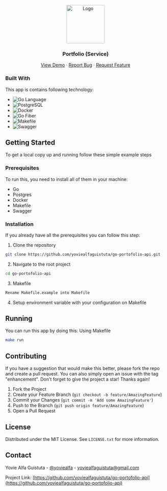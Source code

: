 <div id="top"></div>

<!-- PROJECT LOGO -->
<br />
<div align="center">
  <a href="https://github.com/yoviealfaguistuta/go-portofolio-api/">
    <img src="https://go.dev/blog/go-brand/Go-Logo/PNG/Go-Logo_Blue.png" alt="Logo" width="120" height="120">
  </a>

  <h3 align="center">Portfolio (Service)</h3>

  <p align="center">
    <a href="http://api.yoviealfaguistuta.site">View Demo</a>
    ·
    <a href="https://github.com/yoviealfaguistuta/go-portofolio-api/issues">Report Bug</a>
    ·
    <a href="https://github.com/yoviealfaguistuta/go-portofolio-api/issues">Request Feature</a>
  </p>
</div>



### Built With

This app is contains following technology:

* ![Go Language](https://img.shields.io/badge/Go_Language-0D1117?style=flat&logo=go)&nbsp;
* ![PostgreSQL](https://img.shields.io/badge/-PostgreSQL-0D1117?style=flat&logo=postgresql)&nbsp;
* ![Docker](https://img.shields.io/badge/-Docker-0D1117?style=flat&logo=docker)&nbsp;
* ![Go Fiber](https://img.shields.io/badge/Go_Fiber-0D1117?style=flat&logo=go-fiber)&nbsp;
* ![Makefile](https://img.shields.io/badge/Makefile-0D1117?style=flat&logo=makefile)&nbsp;
* ![Swagger](https://img.shields.io/badge/Swagger-0D1117?style=flat&logo=swagger)&nbsp;

<!-- GETTING STARTED -->
## Getting Started

To get a local copy up and running follow these simple example steps

### Prerequisites

To run this, you need to install all of them in your machine:
- Go
- Postgres
- Docker
- Makefile
- Swagger

### Installation 

If you already have all the prerequisites you can follow this step:

1. Clone the repository
 ```sh
 git clone https://github.com/yoviealfaguistuta/go-portofolio-api.git
 ```
2. Navigate to the root project
  ```sh
  cd go-portofolio-api
  ```
3. Makefile
  ```sh
  Rename Makefile.example into Makefile
  ```
4. Setup environment variable with your configuration on Makefile
<!-- USAGE EXAMPLES -->
## Running

You can run this app by doing this:
Using Makefile
  ```sh
  make run
  ```
 
<!-- CONTRIBUTING -->
## Contributing

If you have a suggestion that would make this better, please fork the repo and create a pull request. You can also simply open an issue with the tag "enhancement".
Don't forget to give the project a star! Thanks again!

1. Fork the Project
2. Create your Feature Branch (`git checkout -b feature/AmazingFeature`)
3. Commit your Changes (`git commit -m 'Add some AmazingFeature'`)
4. Push to the Branch (`git push origin feature/AmazingFeature`)
5. Open a Pull Request

<!-- LICENSE -->
## License

Distributed under the MIT License. See `LICENSE.txt` for more information.

<!-- CONTACT -->
## Contact

Yovie Alfa Guistuta - [@yoviealfa](https://www.instagram.com/yoviealfa/) - yoviealfaguistuta@gmail.com

Project Link: [https://github.com/yoviealfaguistuta/go-portofolio-api](https://github.com/yoviealfaguistuta/go-portofolio-api)
